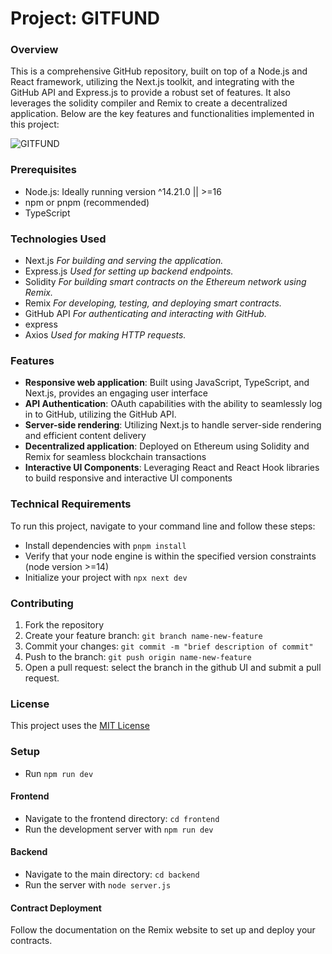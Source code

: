 # Project: GITFUND

### Overview

This is a comprehensive GitHub repository, built on top of a Node.js and React framework, utilizing the Next.js toolkit, and integrating with the GitHub API and Express.js to provide a robust set of features. It also leverages the solidity compiler and Remix to create a decentralized application. Below are the key features and functionalities implemented in this project:

![GITFUND](https://s3.tebi.io/phg/Screenshot%202025-03-01%20082051.png)

### Prerequisites

- Node.js: Ideally running version ^14.21.0 || >=16
- npm or pnpm (recommended)
- TypeScript

### Technologies Used

-  Next.js
  *For building and serving the application.*
-  Express.js
  *Used for setting up backend endpoints.*
-  Solidity
  *For building smart contracts on the Ethereum network using Remix.*
-  Remix
  *For developing, testing, and deploying smart contracts.*
-  GitHub API
  *For authenticating and interacting with GitHub.*
-  express
-  Axios
  *Used for making HTTP requests.*

### Features

- **Responsive web application**: Built using JavaScript, TypeScript, and Next.js, provides an engaging user interface
- **API Authentication**: OAuth capabilities with the ability to seamlessly log in to GitHub, utilizing the GitHub API.
- **Server-side rendering**: Utilizing Next.js to handle server-side rendering and efficient content delivery
- **Decentralized application**: Deployed on Ethereum using Solidity and Remix for seamless blockchain transactions
- **Interactive UI Components**: Leveraging React and React Hook libraries to build responsive and interactive UI components

### Technical Requirements

To run this project, navigate to your command line and follow these steps:

* Install dependencies with `pnpm install`
* Verify that your node engine is within the specified version constraints (node version >=14)
* Initialize your project with `npx next dev`

### Contributing

1. Fork the repository
2. Create your feature branch: `git branch name-new-feature`
3. Commit your changes: `git commit -m "brief description of commit"`
4. Push to the branch: `git push origin name-new-feature`
5. Open a pull request: select the branch in the github UI and submit a pull request.

### License
This project uses the [MIT License](https://spdx.org/licenses/MIT.html)

### Setup
* Run `npm run dev`
#### Frontend
* Navigate to the frontend directory: `cd frontend`
* Run the development server with `npm run dev`

#### Backend
* Navigate to the main directory: `cd backend`
* Run the server with `node server.js`

#### Contract Deployment
Follow the documentation on the Remix website to set up and deploy your contracts.
